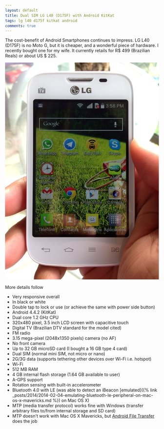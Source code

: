 ```yaml
---
layout: default
title: Dual SIM LG L40 (D175F) with Android KitKat
tags: lg l40 d175f kitkat android
comments: true
---
```


The cost-benefit of Android Smartphones continues to impress. LG L40 (D175F) is no Moto G, but it is cheaper, and a wonderful piece of hardware. I recently bought one for my wife. It currently retails for R$ 499 (Brazilian Reals) or about US $ 225.

![LG-D175F](/assets/img/lg-l40.jpg)

More details follow

* Very responsive overall
* In black or white
* Double tap to lock or use (or achieve the same with power side button)
* Android 4.4.2 (KitKat)
* Dual core 1.2 GHz CPU
* 320x480 pixel, 3.5 inch LCD screen with capacitive touch
* Digital TV (Brazilian DTV standard for the model cited)
* FM radio
* 3.15 mega-pixel (2048x1350 pixels) camera (no AF)
* No front camera
* Up to 32 GB microSD card (I bought a 16 GB type 4 card)
* Dual SIM (normal mini SIM, not micro or nano)
* 2G/3G data (supports tethering other devices over Wi-Fi i.e. hotspot)
* Wi-Fi
* 512 MB RAM
* 4 GB internal flash storage (1.64 GB available to user)
* A-GPS support
* Rotation sensing with built-in accelerometer
* Bluetooth 4.0 with LE (was able to detect an iBeacon [emulated]({% link _posts/2014/2014-02-04-emulating-bluetooth-le-peripheral-on-mac-os-x-mavericks.md %}) on Mac OS X)
* MTP (media transfer protocol) works fine with Windows (transfer arbitrary files to/from internal storage and SD card)
* MTP doesn't work with Mac OS X Mavericks, but [Android File Transfer](https://www.android.com/filetransfer/) does the job
